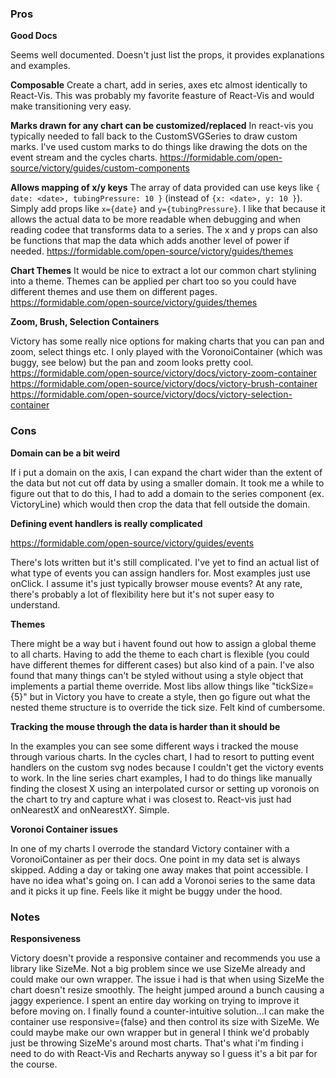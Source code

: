 ### Pros

**Good Docs**

Seems well documented. Doesn't just list the props, it provides explanations and examples.

**Composable**
Create a chart, add in series, axes etc almost identically to React-Vis. This was probably my favorite feasture of React-Vis and would make transitioning very easy.

**Marks drawn for any chart can be customized/replaced**
In react-vis you typically needed to fall back to the CustomSVGSeries to draw custom marks. I've used custom marks to do things like drawing the dots on the event stream and the cycles charts.
https://formidable.com/open-source/victory/guides/custom-components

**Allows mapping of x/y keys**
The array of data provided can use keys like `{ date: <date>, tubingPressure: 10 }` (instead of `{x: <date>, y: 10 }`). Simply add props like `x={date}` and `y={tubingPressure}`. I like that because it allows the actual data to be more readable when debugging and when reading codee that transforms data to a series. The x and y props can also be functions that map the data which adds another level of power if needed.
https://formidable.com/open-source/victory/guides/themes

**Chart Themes**
It would be nice to extract a lot our common chart stylining into a theme. Themes can be applied per chart too so you could have different themes and use them on different pages.
https://formidable.com/open-source/victory/guides/themes

**Zoom, Brush, Selection Containers**

Victory has some really nice options for making charts that you can pan and zoom, select things etc. I only played with the VoronoiContainer (which was buggy, see below) but the pan and zoom looks pretty cool.
https://formidable.com/open-source/victory/docs/victory-zoom-container
https://formidable.com/open-source/victory/docs/victory-brush-container
https://formidable.com/open-source/victory/docs/victory-selection-container

### Cons

**Domain can be a bit weird**

If i put a domain on the axis, I can expand the chart wider than the extent of the data but not cut off data by using a smaller domain. It took me a while to figure out that to do this, I had to add a domain to the series component (ex. VictoryLine) which would then crop the data that fell outside the domain.

**Defining event handlers is really complicated**

https://formidable.com/open-source/victory/guides/events

There's lots written but it's still complicated. I've yet to find an actual list of what type of events you can assign handlers for. Most examples just use onClick. I assume it's just typically browser mouse events? At any rate, there's probably a lot of flexibility here but it's not super easy to understand.

**Themes**

There might be a way but i havent found out how to assign a global theme to all charts. Having to add the theme to each chart is flexible (you could have different themes for different cases) but also kind of a pain. I've also found that many things can't be styled without using a style object that implements a partial theme override. Most libs allow things like "tickSize={5}" but in Victory you have to create a style, then go figure out what the nested theme structure is to override the tick size. Felt kind of cumbersome.

**Tracking the mouse through the data is harder than it should be**

In the examples you can see some different ways i tracked the mouse through various charts. In the cycles chart, I had to resort to putting event handlers on the custom svg nodes because I couldn't get the victory events to work. In the line series chart examples, I had to do things like manually finding the closest X using an interpolated cursor or setting up voronois on the chart to try and capture what i was closest to. React-vis just had onNearestX and onNearestXY. Simple.

**Voronoi Container issues**

In one of my charts I overrode the standard Victory container with a VoronoiContainer as per their docs. One point in my data set is always skipped. Adding a day or taking one away makes that point accessible. I have no idea what's going on. I can add a Voronoi series to the same data and it picks it up fine. Feels like it might be buggy under the hood.

### Notes

**Responsiveness**

Victory doesn't provide a responsive container and recommends you use a library like SizeMe. Not a big problem since we use SizeMe already and could make our own wrapper. The issue i had is that when using SizeMe the chart doesn't resize smoothly. The height jumped around a bunch causing a jaggy experience. I spent an entire day working on trying to improve it before moving on. I finally found a counter-intuitive solution...I can make the container use responsive={false} and then control its size with SizeMe. We could maybe make our own wrapper but in general I think we'd probably just be throwing SizeMe's around most charts. That's what i'm finding i need to do with React-Vis and Recharts anyway so I guess it's a bit par for the course.
